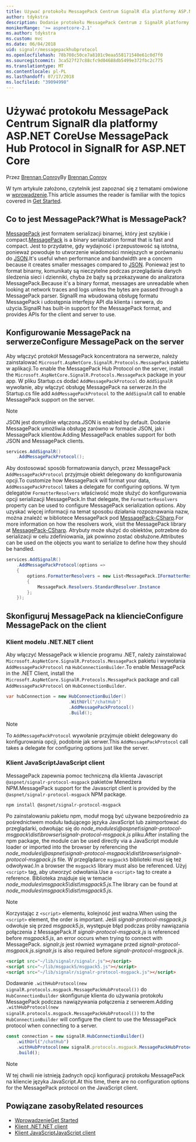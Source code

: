 ```yaml
---
title: Używać protokołu MessagePack Centrum SignalR dla platformy ASP.NET Core
author: tdykstra
description: Dodanie protokołu MessagePack Centrum z SignalR platformy ASP.NET Core.
monikerRange: '>= aspnetcore-2.1'
ms.author: tdykstra
ms.custom: mvc
ms.date: 06/04/2018
uid: signalr/messagepackhubprotocol
ms.openlocfilehash: 78b708c50ce7a8101c9eaa558171540e61c0d7f0
ms.sourcegitcommit: 3ca527f27c88cfc9d04688db5499e372fbc2c775
ms.translationtype: MT
ms.contentlocale: pl-PL
ms.lasthandoff: 07/17/2018
ms.locfileid: "39094998"
---
```

# <a name="use-messagepack-hub-protocol-in-signalr-for-aspnet-core"></a><span data-ttu-id="a25b7-103">Używać protokołu MessagePack Centrum SignalR dla platformy ASP.NET Core</span><span class="sxs-lookup"><span data-stu-id="a25b7-103">Use MessagePack Hub Protocol in SignalR for ASP.NET Core</span></span>

<span data-ttu-id="a25b7-104">Przez [Brennan Conroy](https://github.com/BrennanConroy)</span><span class="sxs-lookup"><span data-stu-id="a25b7-104">By [Brennan Conroy](https://github.com/BrennanConroy)</span></span>

<span data-ttu-id="a25b7-105">W tym artykule założono, czytelnik jest zapoznać się z tematami omówione w [wprowadzenie](xref:tutorials/signalr).</span><span class="sxs-lookup"><span data-stu-id="a25b7-105">This article assumes the reader is familiar with the topics covered in [Get Started](xref:tutorials/signalr).</span></span>

## <a name="what-is-messagepack"></a><span data-ttu-id="a25b7-106">Co to jest MessagePack?</span><span class="sxs-lookup"><span data-stu-id="a25b7-106">What is MessagePack?</span></span>

<span data-ttu-id="a25b7-107">[MessagePack](https://msgpack.org/index.html) jest formatem serializacji binarnej, który jest szybkie i compact.</span><span class="sxs-lookup"><span data-stu-id="a25b7-107">[MessagePack](https://msgpack.org/index.html) is a binary serialization format that is fast and compact.</span></span> <span data-ttu-id="a25b7-108">Jest to przydatne, gdy wydajność i przepustowość są istotna, ponieważ powoduje to utworzenie wiadomości mniejszych w porównaniu do [JSON](https://www.json.org/).</span><span class="sxs-lookup"><span data-stu-id="a25b7-108">It's useful when performance and bandwidth are a concern because it creates smaller messages compared to [JSON](https://www.json.org/).</span></span> <span data-ttu-id="a25b7-109">Ponieważ jest to format binarny, komunikaty są nieczytelne podczas przeglądania danych śledzenia sieci i dzienniki, chyba że bajty są przekazywane do analizatora MessagePack.</span><span class="sxs-lookup"><span data-stu-id="a25b7-109">Because it's a binary format, messages are unreadable when looking at network traces and logs unless the bytes are passed through a MessagePack parser.</span></span> <span data-ttu-id="a25b7-110">SignalR ma wbudowaną obsługę formatu MessagePack i udostępnia interfejsy API dla klienta i serwera, do użycia.</span><span class="sxs-lookup"><span data-stu-id="a25b7-110">SignalR has built-in support for the MessagePack format, and provides APIs for the client and server to use.</span></span>

## <a name="configure-messagepack-on-the-server"></a><span data-ttu-id="a25b7-111">Konfigurowanie MessagePack na serwerze</span><span class="sxs-lookup"><span data-stu-id="a25b7-111">Configure MessagePack on the server</span></span>

<span data-ttu-id="a25b7-112">Aby włączyć protokół MessagePack koncentratora na serwerze, należy zainstalować `Microsoft.AspNetCore.SignalR.Protocols.MessagePack` pakietu w aplikacji.</span><span class="sxs-lookup"><span data-stu-id="a25b7-112">To enable the MessagePack Hub Protocol on the server, install the `Microsoft.AspNetCore.SignalR.Protocols.MessagePack` package in your app.</span></span> <span data-ttu-id="a25b7-113">W pliku Startup.cs dodać `AddMessagePackProtocol` do `AddSignalR` wywołanie, aby włączyć obsługę MessagePack na serwerze.</span><span class="sxs-lookup"><span data-stu-id="a25b7-113">In the Startup.cs file add `AddMessagePackProtocol` to the `AddSignalR` call to enable MessagePack support on the server.</span></span>

> [!NOTE]
> <span data-ttu-id="a25b7-114">JSON jest domyślnie włączona.</span><span class="sxs-lookup"><span data-stu-id="a25b7-114">JSON is enabled by default.</span></span> <span data-ttu-id="a25b7-115">Dodanie MessagePack umożliwia obsługę zarówno w formacie JSON, jak i MessagePack klientów.</span><span class="sxs-lookup"><span data-stu-id="a25b7-115">Adding MessagePack enables support for both JSON and MessagePack clients.</span></span>

```csharp
services.AddSignalR()
    .AddMessagePackProtocol();
```

<span data-ttu-id="a25b7-116">Aby dostosować sposób formatowania danych, przez MessagePack `AddMessagePackProtocol` przyjmuje obiekt delegowany do konfigurowania opcji.</span><span class="sxs-lookup"><span data-stu-id="a25b7-116">To customize how MessagePack will format your data, `AddMessagePackProtocol` takes a delegate for configuring options.</span></span> <span data-ttu-id="a25b7-117">W tym delegatów `FormatterResolvers` właściwość może służyć do konfigurowania opcji serializacji MessagePack.</span><span class="sxs-lookup"><span data-stu-id="a25b7-117">In that delegate, the `FormatterResolvers` property can be used to configure MessagePack serialization options.</span></span> <span data-ttu-id="a25b7-118">Aby uzyskać więcej informacji na temat sposobu działania rozpoznawania nazw, można znaleźć w bibliotece MessagePack pod [MessagePack-CSharp](https://github.com/neuecc/MessagePack-CSharp).</span><span class="sxs-lookup"><span data-stu-id="a25b7-118">For more information on how the resolvers work, visit the MessagePack library at [MessagePack-CSharp](https://github.com/neuecc/MessagePack-CSharp).</span></span> <span data-ttu-id="a25b7-119">Atrybuty może służyć do obiektów, potrzebne do serializacji w celu zdefiniowania, jak powinno zostać obsłużone.</span><span class="sxs-lookup"><span data-stu-id="a25b7-119">Attributes can be used on the objects you want to serialize to define how they should be handled.</span></span>

```csharp
services.AddSignalR()
    .AddMessagePackProtocol(options =>
    {
        options.FormatterResolvers = new List<MessagePack.IFormatterResolver>()
        {
            MessagePack.Resolvers.StandardResolver.Instance
        };
    });
```

## <a name="configure-messagepack-on-the-client"></a><span data-ttu-id="a25b7-120">Skonfiguruj MessagePack na kliencie</span><span class="sxs-lookup"><span data-stu-id="a25b7-120">Configure MessagePack on the client</span></span>

### <a name="net-client"></a><span data-ttu-id="a25b7-121">Klient modelu .NET</span><span class="sxs-lookup"><span data-stu-id="a25b7-121">.NET client</span></span>

<span data-ttu-id="a25b7-122">Aby włączyć MessagePack w kliencie programu .NET, należy zainstalować `Microsoft.AspNetCore.SignalR.Protocols.MessagePack` pakietu i wywołania `AddMessagePackProtocol` na `HubConnectionBuilder`.</span><span class="sxs-lookup"><span data-stu-id="a25b7-122">To enable MessagePack in the .NET Client, install the `Microsoft.AspNetCore.SignalR.Protocols.MessagePack` package and call `AddMessagePackProtocol` on `HubConnectionBuilder`.</span></span>

```csharp
var hubConnection = new HubConnectionBuilder()
                        .WithUrl("/chatHub")
                        .AddMessagePackProtocol()
                        .Build();
```

> [!NOTE]
> <span data-ttu-id="a25b7-123">To `AddMessagePackProtocol` wywołanie przyjmuje obiekt delegowany do konfigurowania opcji, podobnie jak serwer.</span><span class="sxs-lookup"><span data-stu-id="a25b7-123">This `AddMessagePackProtocol` call takes a delegate for configuring options just like the server.</span></span>

### <a name="javascript-client"></a><span data-ttu-id="a25b7-124">Klient JavaScript</span><span class="sxs-lookup"><span data-stu-id="a25b7-124">JavaScript client</span></span>

<span data-ttu-id="a25b7-125">MessagePack zapewnia pomoc techniczną dla klienta Javascript `@aspnet/signalr-protocol-msgpack` pakietów Menedżera NPM.</span><span class="sxs-lookup"><span data-stu-id="a25b7-125">MessagePack support for the Javascript client is provided by the `@aspnet/signalr-protocol-msgpack` NPM package.</span></span>

```console
npm install @aspnet/signalr-protocol-msgpack
```

<span data-ttu-id="a25b7-126">Po zainstalowaniu pakietu npm, moduł mogą być używane bezpośrednio za pośrednictwem modułu ładującego języka JavaScript lub zaimportować do przeglądarki, odwołując się do *node_modules\\@aspnet\signalr-protocol-msgpack\dist\browser\signalr-protocol-msgpack.js* pliku.</span><span class="sxs-lookup"><span data-stu-id="a25b7-126">After installing the npm package, the module can be used directly via a JavaScript module loader or imported into the browser by referencing the *node_modules\\@aspnet\signalr-protocol-msgpack\dist\browser\signalr-protocol-msgpack.js* file.</span></span> <span data-ttu-id="a25b7-127">W przeglądarce `msgpack5` biblioteki musi się też odwoływać.</span><span class="sxs-lookup"><span data-stu-id="a25b7-127">In a browser the `msgpack5` library must also be referenced.</span></span> <span data-ttu-id="a25b7-128">Użyj `<script>` tag, aby utworzyć odwołania.</span><span class="sxs-lookup"><span data-stu-id="a25b7-128">Use a `<script>` tag to create a reference.</span></span> <span data-ttu-id="a25b7-129">Biblioteka znajduje się w temacie *node_modules\msgpack5\dist\msgpack5.js*.</span><span class="sxs-lookup"><span data-stu-id="a25b7-129">The library can be found at *node_modules\msgpack5\dist\msgpack5.js*.</span></span>

> [!NOTE]
> <span data-ttu-id="a25b7-130">Korzystając z `<script>` elementu, kolejność jest ważna.</span><span class="sxs-lookup"><span data-stu-id="a25b7-130">When using the `<script>` element, the order is important.</span></span> <span data-ttu-id="a25b7-131">Jeśli *signalr-protocol-msgpack.js* odwołuje się przed *msgpack5.js*, występuje błąd podczas próby nawiązania połączenia z MessagePack.</span><span class="sxs-lookup"><span data-stu-id="a25b7-131">If *signalr-protocol-msgpack.js* is referenced before *msgpack5.js*, an error occurs when trying to connect with MessagePack.</span></span> <span data-ttu-id="a25b7-132">*signalr.js* jest również wymagane przed *signalr-protocol-msgpack.js*.</span><span class="sxs-lookup"><span data-stu-id="a25b7-132">*signalr.js* is also required before *signalr-protocol-msgpack.js*.</span></span>

```html
<script src="~/lib/signalr/signalr.js"></script>
<script src="~/lib/msgpack5/msgpack5.js"></script>
<script src="~/lib/signalr/signalr-protocol-msgpack.js"></script>
```

<span data-ttu-id="a25b7-133">Dodawanie `.withHubProtocol(new signalR.protocols.msgpack.MessagePackHubProtocol())` do `HubConnectionBuilder` skonfiguruje klienta do używania protokołu MessagePack podczas nawiązywania połączenia z serwerem.</span><span class="sxs-lookup"><span data-stu-id="a25b7-133">Adding `.withHubProtocol(new signalR.protocols.msgpack.MessagePackHubProtocol())` to the `HubConnectionBuilder` will configure the client to use the MessagePack protocol when connecting to a server.</span></span>

```javascript
const connection = new signalR.HubConnectionBuilder()
    .withUrl("/chatHub")
    .withHubProtocol(new signalR.protocols.msgpack.MessagePackHubProtocol())
    .build();
```

> [!NOTE]
> <span data-ttu-id="a25b7-134">W tej chwili nie istnieją żadnych opcji konfiguracji protokołu MessagePack na kliencie języka JavaScript.</span><span class="sxs-lookup"><span data-stu-id="a25b7-134">At this time, there are no configuration options for the MessagePack protocol on the JavaScript client.</span></span>

## <a name="related-resources"></a><span data-ttu-id="a25b7-135">Powiązane zasoby</span><span class="sxs-lookup"><span data-stu-id="a25b7-135">Related resources</span></span>

* [<span data-ttu-id="a25b7-136">Wprowadzenie</span><span class="sxs-lookup"><span data-stu-id="a25b7-136">Get Started</span></span>](xref:tutorials/signalr)
* [<span data-ttu-id="a25b7-137">Klient .NET</span><span class="sxs-lookup"><span data-stu-id="a25b7-137">.NET client</span></span>](xref:signalr/dotnet-client)
* [<span data-ttu-id="a25b7-138">Klient JavaScript</span><span class="sxs-lookup"><span data-stu-id="a25b7-138">JavaScript client</span></span>](xref:signalr/javascript-client)
